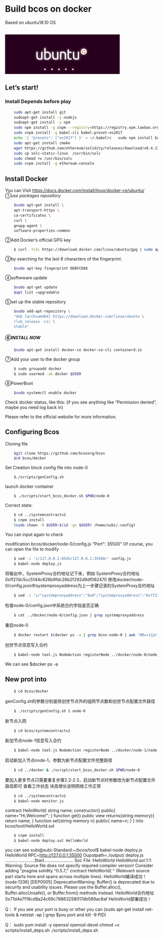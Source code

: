 **Build bcos on docker**
====================
Based on ubuntu18.10 OS

<br>![ubuntu icon](./images/0.png)<br>

## **Let’s start!**
### Install Depends before play
```bash
	sudo apt-get install git
	sudoapt-get install -y nodejs 
	sudoapt-get install -y npm
	sudo npm install -g cnpm --registry=https://registry.npm.taobao.org
	sudo cnpm install -g babel-cli babel-preset-es2017
	echo '{ "presets": ["es2017"] }' > ~/.babelrc	sudo npm install babel-cli
	sudo apt-get install cmake
	wget https://github.com/ethereum/solidity/releases/download/v0.4.13/solc-static-linux
	sudo cp solc-static-linux  /usr/bin/solc
	sudo chmod +x /usr/bin/solc
	sudo cnpm install -g ethereum-console
```
## Install Docker
You can Visit  https://docs.docker.com/install/linux/docker-ce/ubuntu/
*①use packages repository*
```bash
	$sudo apt-get install \
	apt-transport-https \
	ca-certificates \
	curl \
	gnupg-agent \
	software-properties-common
```
②Add Docker’s official GPG key
```bash
	$ curl -fsSL https://download.docker.com/linux/ubuntu/gpg | sudo apt-key add –
```
③by searching for the last 8 characters of the fingerprint.
```bash
	$sudo apt-key fingerprint 0EBFCD88      
```
④softwware update
```bash
	$sudo apt-get update
	$apt list –upgradable
```
⑤set up the stable repository
```bash
	$sudo add-apt-repository \
    "deb [arch=amd64] https://download.docker.com/linux/ubuntu \
    (lsb_release -cs) \
    stable"
```
##### ⑥INSTALL NOW
```bash
	$sudo apt-get install docker-ce docker-ce-cli containerd.io
```
⑦Add your user to the docker group
```bash	
	$ sudo groupadd docker
	$ sudo usermod -aG docker $USER
```
⑧PowerBoot
```bash	
	$sudo systemctl enable docker     
```
Check docker status, like this:
 (if you see anything like “Permission denied”,  maybe you need log back in)

Please refer to the official website for more information.

## Configuring Bcos
Cloning file
```bash	
	$git clone https://github.com/bcosorg/bcos
	$cd bcos/docker
```
Set Creation block config file into node-0
```bash	
	$./scripts/genConfig.sh
```

launch docker container
```bash
	$ ./scripts/start_bcos_docker.sh $PWD/node-0
```
 Correct state:

```bash
	$ cd ../systemcontractv2
	$ cnpm install
	(sudo chown -R $USER:$(id -gn $USER) /home/xubi/.config)
```
You can input again to check

 modification bcos/docker/node-0/config.js  "Port": 35500”
Of course, you can open the file to modify
```bash
	$ sed -i 's/127.0.0.1:8545/127.0.0.1:35500/' config.js
	$ babel-node deploy.js
```
将输出中，SystemProxy合约地址记下来，例如 SystemProxy合约地址 0xff27dc5cc5144c626b9fdc26b2f292d9df062470
修改docker/node-0/config.json中systemproxyaddress为上一步骤记录的SystemProxy合约地址 
```bash
	$ sed -i 's/"systemproxyaddress":"0x0"/"systemproxyaddress":"0xff27dc5cc5144c626b9fdc26b2f292d9df062470"/' ../docker/node-0/config.json
```

检查node-0/config.json中系统合约字段是否正确
```bash
	$ cat ../docker/node-0/config.json | grep systemproxyaddress
```

重启node-0
```bash
	$ docker restart $(docker ps -a | grep bcos-node-0 | awk 'NR==1{print$1}')
```

创世节点信息写入合约
```bash
	$ babel-node tool.js NodeAction registerNode ../docker/node-0/node.json
```

We can see $docker ps -a


## New prot into
```bash
	$ cd bcos/docker
```
genConfig.sh的参数分别是除创世节点外的组网节点数和创世节点配置文件路径
```bash
	$ ./scripts/genConfig.sh 1 node-0
```
新节点入网
```bash
	$ cd bcos/systemcontractv2
```
新加节点node-1信息写入合约
```bash
	$ babel-node tool.js NodeAction registerNode ../docker/node-1/node.json 
```

启动新加入节点node-1，参数为新节点配置文件完整路径
```bash
	$ cd ../docker & ./script/start_bcos_docker.sh $PWD/node-0
```
要加入更多节点只需要重复步骤2.2-2.3，启动新节点时参数改为新节点配置文件路径即可
查看工作状态
块高增长说明网络工作正常
```bash
	$ cd ../systemcontractv2
	$ babel-node monitor.js
```




contract HelloWorld{
    string name;
    constructor() public{
       name="Hi,Welcome!";
    }
    function get() public view returns(string memory){
        return name;
    }
    function set(string memory n) public{
    	name=n;
    }
}
into bcos/tool/HelloWorld.sol
```bash
	$ cnpm install
	$ babel-node deploy.sol HelloWorld
```
you can see
xubi@xubi-Standard:~/bcos/tool$ babel-node deploy.js HelloWorld
RPC=http://127.0.0.1:35500
Ouputpath=./output/
deploy.js  ........................Start........................
Soc File :HelloWorld
HelloWorld.sol:1:1: Warning: Source file does not specify required compiler version! Consider adding "pragma solidity ^0.5.7;"
contract HelloWorld{
^ (Relevant source part starts here and spans across multiple lines).
HelloWorld编译成功！
(node:1336) [DEP0005] DeprecationWarning: Buffer() is deprecated due to security and usability issues. Please use the Buffer.alloc(), Buffer.allocUnsafe(), or Buffer.from() methods instead.
HelloWorld合约地址 0x71d4e7f19cd8a24c69c79863258017db589ac8af
HelloWorld部署成功！


Q：
If you see your port is busy or other you can (sudo apt-get install net-tools  & netstat -ap | grep $you port and kill -9 PID) 


Q：
sudo yum install -y openssl openssl-devel
chmod +x scripts/install_deps.sh
./scripts/install_deps.sh

